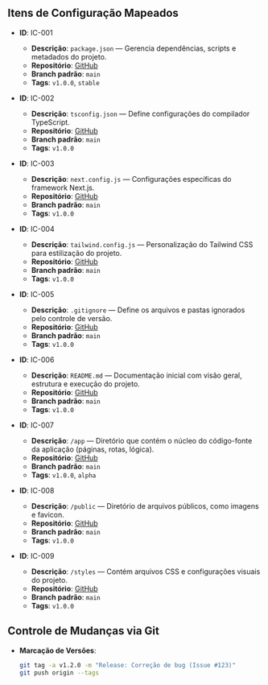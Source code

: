 ## Itens de Configuração Mapeados 
- **ID**: IC-001  
  - **Descrição**: `package.json` — Gerencia dependências, scripts e metadados do projeto.  
  - **Repositório**: [GitHub](https://github.com/Roberto10Andrade/ufc-sobral-activities)  
  - **Branch padrão**: `main`  
  - **Tags**: `v1.0.0`, `stable`  

- **ID**: IC-002  
  - **Descrição**: `tsconfig.json` — Define configurações do compilador TypeScript.  
  - **Repositório**: [GitHub](https://github.com/Roberto10Andrade/ufc-sobral-activities)  
  - **Branch padrão**: `main`  
  - **Tags**: `v1.0.0`  

- **ID**: IC-003  
  - **Descrição**: `next.config.js` — Configurações específicas do framework Next.js.  
  - **Repositório**: [GitHub](https://github.com/Roberto10Andrade/ufc-sobral-activities)  
  - **Branch padrão**: `main`  
  - **Tags**: `v1.0.0`  

- **ID**: IC-004  
  - **Descrição**: `tailwind.config.js` — Personalização do Tailwind CSS para estilização do projeto.  
  - **Repositório**: [GitHub](https://github.com/Roberto10Andrade/ufc-sobral-activities)  
  - **Branch padrão**: `main`  
  - **Tags**: `v1.0.0`  

- **ID**: IC-005  
  - **Descrição**: `.gitignore` — Define os arquivos e pastas ignorados pelo controle de versão.  
  - **Repositório**: [GitHub](https://github.com/Roberto10Andrade/ufc-sobral-activities)  
  - **Branch padrão**: `main`  
  - **Tags**: `v1.0.0`  

- **ID**: IC-006  
  - **Descrição**: `README.md` — Documentação inicial com visão geral, estrutura e execução do projeto.  
  - **Repositório**: [GitHub](https://github.com/Roberto10Andrade/ufc-sobral-activities)  
  - **Branch padrão**: `main`  
  - **Tags**: `v1.0.0`  

- **ID**: IC-007  
  - **Descrição**: `/app` — Diretório que contém o núcleo do código-fonte da aplicação (páginas, rotas, lógica).  
  - **Repositório**: [GitHub](https://github.com/Roberto10Andrade/ufc-sobral-activities)  
  - **Branch padrão**: `main`  
  - **Tags**: `v1.0.0`, `alpha`  

- **ID**: IC-008  
  - **Descrição**: `/public` — Diretório de arquivos públicos, como imagens e favicon.  
  - **Repositório**: [GitHub](https://github.com/Roberto10Andrade/ufc-sobral-activities)  
  - **Branch padrão**: `main`  
  - **Tags**: `v1.0.0`  

- **ID**: IC-009  
  - **Descrição**: `/styles` — Contém arquivos CSS e configurações visuais do projeto.  
  - **Repositório**: [GitHub](https://github.com/Roberto10Andrade/ufc-sobral-activities)  
  - **Branch padrão**: `main`  
  - **Tags**: `v1.0.0`  

## Controle de Mudanças via Git  
- **Marcação de Versões**:  
  ```bash  
  git tag -a v1.2.0 -m "Release: Correção de bug (Issue #123)"  
  git push origin --tags  
